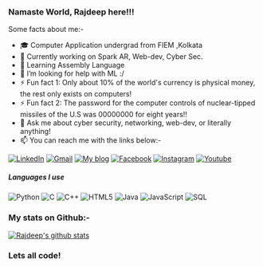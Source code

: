### Namaste World, Rajdeep here!!!

Some facts about me:-

- 🎓 Computer Application undergrad from FIEM ,Kolkata
- 🔭 Currently working on Spark AR, Web-dev, Cyber Sec.
- 🌱 Learning Assembly Language
- 🤔 I’m looking for help with ML :/
- ⚡ Fun fact 1: Only about 10% of the world's currency is physical money, the rest only exists on computers!
- ⚡ Fun fact 2: The password for the computer controls of nuclear-tipped missiles of the U.S was 00000000 for eight years!!
- :speech_balloon: Ask me about cyber security, networking, web-dev, or literally anything!
- :mailbox: You can reach me with the links below:-

[![LinkedIn](https://img.shields.io/badge/-LINKEDIN-0077B5?style=for-the-badge&logo=linkedin&logoColor=white)](https://www.linkedin.com/in/rajdeep-majumder)
[![Gmail](https://img.shields.io/badge/-GMAIL-D14836?style=for-the-badge&logo=gmail&logoColor=white)](mailto:rajdeep9rdm@gmail.com)
[![My blog](https://img.shields.io/badge/-BLOG-000000?style=for-the-badge&logo=react&logoColor=white)](https://theurbantrend.blogspot.com)
[![Facebook](https://img.shields.io/badge/-FACEBOOK-0077B5?style=for-the-badge&logo=facebook&logoColor=white)](https://www.facebook.com/rajdeep.majumder.52)
[![Instagram](https://img.shields.io/badge/-INSTAGRAM-0077B5?style=for-the-badge&logo=instagram&logoColor=red)](https://www.instagram.com/rajdeep_rdm)
[![Youtube](https://img.shields.io/badge/-Youtube-D14836?style=for-the-badge&logo=youtube&logoColor=white)](https://www.youtube.com/channel/UCQwTjlcrR0X0iTZ3iyJdPXA)

##### Languages I use

![Python](https://img.shields.io/badge/-Python-000000?style=flat&logo=python)
![C](https://img.shields.io/badge/-C-000000?style=flat&logo=c)
![C++](https://img.shields.io/badge/-C++-000000?style=flat&logo=c%2B%2B)
![HTML5](https://img.shields.io/badge/-HTML5-000000?style=flat&logo=html5)
![Java](https://img.shields.io/badge/-Java-000000?style=flat&logo=java)
![JavaScript](https://img.shields.io/badge/-JavaScript-000000?style=flat&logo=javascript)
![SQL](https://img.shields.io/badge/-SQL-000000?style=flat&logo=postgresql)
 
 ### My stats on Github:-
 
 [![Rajdeep's github stats](https://github-readme-stats.vercel.app/api?username=rajdeep-rdm)](https://github.com/anuraghazra/github-readme-stats)

 
### Lets all code!

